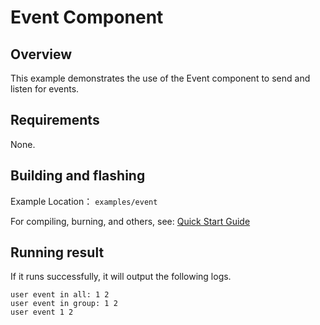 # Event Component

## Overview
This example demonstrates the use of the Event component to send and listen for events.

## Requirements
None.

## Building and flashing

Example Location： `examples/event`

For compiling, burning, and others, see: [Quick Start Guide](https://doc.winnermicro.net/w800/en/2.2-beta.2/get_started/index.html)


## Running result

If it runs successfully, it will output the following logs.

```
user event in all: 1 2
user event in group: 1 2
user event 1 2
```

